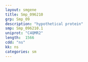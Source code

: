 ```yaml
---
layout: smgene
title: Smp_096210
grp: Smp_09
description: "hypothetical protein"
smp: Smp_096210.1
uniprot: "C4QMR2"
length:  1566
cdd: "ns"
kk: ns
categories: sm
---
```

